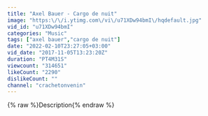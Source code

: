 ```yaml
---
title: "Axel Bauer - Cargo de nuit"
image: "https:\/\/i.ytimg.com\/vi\/u71XDw94bmI\/hqdefault.jpg"
vid_id: "u71XDw94bmI"
categories: "Music"
tags: ["axel bauer","cargo de nuit"]
date: "2022-02-10T23:27:05+03:00"
vid_date: "2017-11-05T13:23:20Z"
duration: "PT4M31S"
viewcount: "314651"
likeCount: "2290"
dislikeCount: ""
channel: "crachetonvenin"
---
```

{% raw %}Description{% endraw %}
